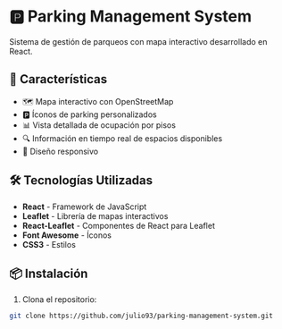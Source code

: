 # 🅿️ Parking Management System

Sistema de gestión de parqueos con mapa interactivo desarrollado en React.

## 🚀 Características

- 🗺️ Mapa interactivo con OpenStreetMap
- 🅿️ Íconos de parking personalizados
- 📊 Vista detallada de ocupación por pisos
- 🔍 Información en tiempo real de espacios disponibles
- 📱 Diseño responsivo

## 🛠️ Tecnologías Utilizadas

- **React** - Framework de JavaScript
- **Leaflet** - Librería de mapas interactivos
- **React-Leaflet** - Componentes de React para Leaflet
- **Font Awesome** - Íconos
- **CSS3** - Estilos

## 📦 Instalación

1. Clona el repositorio:
```bash
git clone https://github.com/julio93/parking-management-system.git